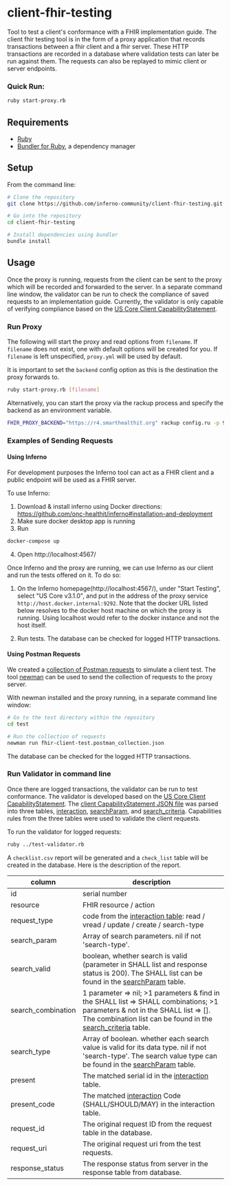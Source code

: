 # client-fhir-testing
Tool to test a client's conformance with a FHIR implementation guide. 
The client fhir testing tool is in the form of a proxy application that
records transactions between a fhir client and a fhir server. 
These HTTP transactions are recorded in a database where validation 
tests can later be run against them. The requests can also be replayed
to mimic client or server endpoints.

### Quick Run:
```sh
ruby start-proxy.rb
```

## Requirements
* [Ruby](https://www.ruby-lang.org/en/documentation/installation/)
* [Bundler for Ruby](https://bundler.io/), a dependency manager

## Setup
From the command line:
```sh
# Clone the repository
git clone https://github.com/inferno-community/client-fhir-testing.git

# Go into the repository
cd client-fhir-testing

# Install dependencies using bundler
bundle install

```

## Usage
Once the proxy is running, requests from the client can be sent to the proxy which will be recorded and forwarded to the server.
In a separate command line window, the validator can be run to check the compliance of saved requests to an implementation guide. Currently, the validator is only capable of verifying compliance based on the [US Core Client CapabilityStatement](https://www.hl7.org/fhir/us/core/CapabilityStatement-us-core-client.htm). 

### Run Proxy
The following will start the proxy and read options from `filename`.  If `filename` does 
not exist, 
one with default options will be created for you.  If `filename` is left unspecified, 
`proxy.yml` will be used by default.

It is important to set the `backend` 
config option as this is the destination the proxy forwards to.
```sh
ruby start-proxy.rb [filename]
```

Alternatively, you can start the proxy via the rackup process and specify the 
backend as an environment variable.

```sh
FHIR_PROXY_BACKEND="https://r4.smarthealthit.org" rackup config.ru -p 9292 -o 0.0.0.0
```

### Examples of Sending Requests

#### Using Inferno

For development purposes the Inferno tool can act as a FHIR 
client and a public endpoint will be used as a FHIR server.

To use Inferno:
1. Download & install inferno using Docker directions: <br />
https://github.com/onc-healthit/inferno#installation-and-deployment
2. Make sure docker desktop app is running
3. Run 
```sh
docker-compose up
```
4. Open http://localhost:4567/

Once Inferno and the proxy are running, we can use Inferno as our client and run the tests offered on it. To do so:

1.  On the Inferno homepage(http://localhost:4567/), under "Start Testing", select "US Core v3.1.0", 
and put in the address of the proxy service `http://host.docker.internal:9292`. Note that the docker URL listed below resolves to the docker 
host machine on which the proxy is running.  Using localhost would refer 
to the docker instance and not the host itself.

2. Run tests. The database can be checked for logged HTTP transactions.

#### Using Postman Requests
We created a [collection of Postman requests](test/fhir-client-test.postman_collection.json) to simulate a client test.
The tool [newman](https://www.npmjs.com/package/newman) can be used to send the collection of requests to the proxy server.

With newman installed and the proxy running, in a separate command line window:
```sh
# Go to the test directory within the repository
cd test

# Run the collection of requests
newman run fhir-client-test.postman_collection.json
```

The database can be checked for the logged HTTP transactions.


### Run Validator in command line
Once there are logged transactions, the validator can be run to test conformance. The validator is developed based on the [US Core Client CapabilityStatement](https://www.hl7.org/fhir/us/core/CapabilityStatement-us-core-client.htm). 
The [client CapabilityStatement JSON file](resources/CapabilityStatement-us-core-client.json) was parsed into three tables, [interaction](resources/CapabilityStatement_interaction.csv), 
[searchParam](resources/CapabilitySatement_searchParam.csv), and [search_criteria](resources/CapabilitySatement_search_criteria.csv).
Capabilities rules from the three tables were used to validate the client requests.

To run the validator for logged requests:
```sh
ruby ../test-validator.rb
```
A `checklist.csv` report will be generated and a `check_list` table will be created in the database.
Here is the description of the report.

| column | description  |
|---|---|
|id|serial number|
|resource|FHIR resource / action|
|request_type|code from the [interaction table](resources/CapabilityStatement_interaction.csv): read / vread / update / create / search-type|
|search_param|Array of search parameters. nil if not 'search-type'.|
|search_valid|boolean, whether search is valid (parameter in SHALL list and response status is 200). The SHALL list can be found in the [searchParam](resources/CapabilitySatement_searchParam.csv) table.|
|search_combination|1 parameter => nil; >1 parameters & find in the SHALL list => SHALL combinations; >1 parameters & not in the SHALL list => []. The combination list can be found in the [search_criteria](resources/CapabilitySatement_search_criteria.csv) table.|
|search_type|Array of boolean. whether each search value is valid for its data type. nil if not 'search-type'. The search value type can be found in the [searchParam](resources/CapabilitySatement_searchParam.csv) table.|
|present|The matched serial id in the [interaction](resources/CapabilityStatement_interaction.csv) table.|
|present_code|The matched [interaction](resources/CapabilityStatement_interaction.csv) Code (SHALL/SHOULD/MAY) in the interaction table.|
|request_id|The original request ID from the request table in the database.|
|request_uri|The original request uri from the test requests.|
|response_status|The response status from server in the response table from database.|

